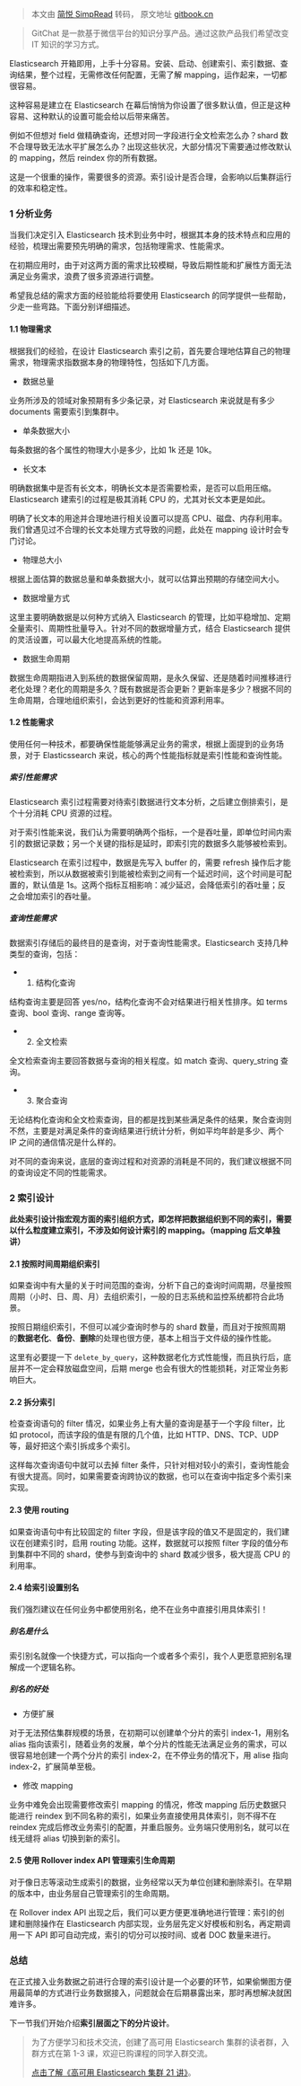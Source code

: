 > 本文由 [简悦 SimpRead](http://ksria.com/simpread/) 转码， 原文地址 [gitbook.cn](https://gitbook.cn/gitchat/column/5ce4ff9a308dd66813d92799/topic/5ce512d2308dd66813d929bd)

> GitChat 是一款基于微信平台的知识分享产品。通过这款产品我们希望改变 IT 知识的学习方式。

Elasticsearch 开箱即用，上手十分容易。安装、启动、创建索引、索引数据、查询结果，整个过程，无需修改任何配置，无需了解 mapping，运作起来，一切都很容易。

这种容易是建立在 Elasticsearch 在幕后悄悄为你设置了很多默认值，但正是这种容易、这种默认的设置可能会给以后带来痛苦。

例如不但想对 field 做精确查询，还想对同一字段进行全文检索怎么办？shard 数不合理导致无法水平扩展怎么办？出现这些状况，大部分情况下需要通过修改默认的 mapping，然后 reindex 你的所有数据。

这是一个很重的操作，需要很多的资源。索引设计是否合理，会影响以后集群运行的效率和稳定性。

### 1 分析业务

当我们决定引入 Elasticsearch 技术到业务中时，根据其本身的技术特点和应用的经验，梳理出需要预先明确的需求，包括物理需求、性能需求。

在初期应用时，由于对这两方面的需求比较模糊，导致后期性能和扩展性方面无法满足业务需求，浪费了很多资源进行调整。

希望我总结的需求方面的经验能给将要使用 Elasticsearch 的同学提供一些帮助，少走一些弯路。下面分别详细描述。

#### 1.1 物理需求

根据我们的经验，在设计 Elasticsearch 索引之前，首先要合理地估算自己的物理需求，物理需求指数据本身的物理特性，包括如下几方面。

*   数据总量

业务所涉及的领域对象预期有多少条记录，对 Elasticsearch 来说就是有多少 documents 需要索引到集群中。

*   单条数据大小

每条数据的各个属性的物理大小是多少，比如 1k 还是 10k。

*   长文本

明确数据集中是否有长文本，明确长文本是否需要检索，是否可以启用压缩。Elasticsearch 建索引的过程是极其消耗 CPU 的，尤其对长文本更是如此。

明确了长文本的用途并合理地进行相关设置可以提高 CPU、磁盘、内存利用率。我们曾遇见过不合理的长文本处理方式导致的问题，此处在 mapping 设计时会专门讨论。

*   物理总大小

根据上面估算的数据总量和单条数据大小，就可以估算出预期的存储空间大小。

*   数据增量方式

这里主要明确数据是以何种方式纳入 Elasticsearch 的管理，比如平稳增加、定期全量索引、周期性批量导入。针对不同的数据增量方式，结合 Elasticsearch 提供的灵活设置，可以最大化地提高系统的性能。

*   数据生命周期

数据生命周期指进入到系统的数据保留周期，是永久保留、还是随着时间推移进行老化处理？老化的周期是多久？既有数据是否会更新？更新率是多少？根据不同的生命周期，合理地组织索引，会达到更好的性能和资源利用率。

#### 1.2 性能需求

使用任何一种技术，都要确保性能能够满足业务的需求，根据上面提到的业务场景，对于 Elasticssearch 来说，核心的两个性能指标就是索引性能和查询性能。

##### **索引性能需求**

Elasticsearch 索引过程需要对待索引数据进行文本分析，之后建立倒排索引，是个十分消耗 CPU 资源的过程。

对于索引性能来说，我们认为需要明确两个指标，一个是吞吐量，即单位时间内索引的数据记录数；另一个关键的指标是延时，即索引完的数据多久能够被检索到。

Elasticsearch 在索引过程中，数据是先写入 buffer 的，需要 refresh 操作后才能被检索到，所以从数据被索引到能被检索到之间有一个延迟时间，这个时间是可配置的，默认值是 1s。这两个指标互相影响：减少延迟，会降低索引的吞吐量；反之会增加索引的吞吐量。

##### **查询性能需求**

数据索引存储后的最终目的是查询，对于查询性能需求。Elasticsearch 支持几种类型的查询，包括：

*   1. 结构化查询

结构查询主要是回答 yes/no，结构化查询不会对结果进行相关性排序。如 terms 查询、bool 查询、range 查询等。

*   2. 全文检索

全文检索查询主要回答数据与查询的相关程度。如 match 查询、query_string 查询。

*   3. 聚合查询

无论结构化查询和全文检索查询，目的都是找到某些满足条件的结果，聚合查询则不然，主要是对满足条件的查询结果进行统计分析，例如平均年龄是多少、两个 IP 之间的通信情况是什么样的。

对不同的查询来说，底层的查询过程和对资源的消耗是不同的，我们建议根据不同的查询设定不同的性能需求。

### 2 索引设计

**此处索引设计指宏观方面的索引组织方式，即怎样把数据组织到不同的索引，需要以什么粒度建立索引，不涉及如何设计索引的 mapping。（mapping 后文单独讲）**

#### 2.1 按照时间周期组织索引

如果查询中有大量的关于时间范围的查询，分析下自己的查询时间周期，尽量按照周期（小时、日、周、月）去组织索引，一般的日志系统和监控系统都符合此场景。

按照日期组织索引，不但可以减少查询时参与的 shard 数量，而且对于按照周期的**数据老化**、**备份**、**删除**的处理也很方便，基本上相当于文件级的操作性能。

这里有必要提一下 `delete_by_query`，这种数据老化方式性能慢，而且执行后，底层并不一定会释放磁盘空间，后期 merge 也会有很大的性能损耗，对正常业务影响巨大。

#### 2.2 拆分索引

检查查询语句的 filter 情况，如果业务上有大量的查询是基于一个字段 filter，比如 protocol，而该字段的值是有限的几个值，比如 HTTP、DNS、TCP、UDP 等，最好把这个索引拆成多个索引。

这样每次查询语句中就可以去掉 filter 条件，只针对相对较小的索引，查询性能会有很大提高。同时，如果需要查询跨协议的数据，也可以在查询中指定多个索引来实现。

#### 2.3 使用 routing

如果查询语句中有比较固定的 filter 字段，但是该字段的值又不是固定的，我们建议在创建索引时，启用 routing 功能。这样，数据就可以按照 filter 字段的值分布到集群中不同的 shard，使参与到查询中的 shard 数减少很多，极大提高 CPU 的利用率。

#### 2.4 给索引设置别名

我们强烈建议在任何业务中都使用别名，绝不在业务中直接引用具体索引！

##### **别名是什么**

索引别名就像一个快捷方式，可以指向一个或者多个索引，我个人更愿意把别名理解成一个逻辑名称。

##### **别名的好处**

*   方便扩展

对于无法预估集群规模的场景，在初期可以创建单个分片的索引 index-1，用别名 alias 指向该索引，随着业务的发展，单个分片的性能无法满足业务的需求，可以很容易地创建一个两个分片的索引 index-2，在不停业务的情况下，用 alise 指向 index-2，扩展简单至极。

*   修改 mapping

业务中难免会出现需要修改索引 mapping 的情况，修改 mapping 后历史数据只能进行 reindex 到不同名称的索引，如果业务直接使用具体索引，则不得不在 reindex 完成后修改业务索引的配置，并重启服务。业务端只使用别名，就可以在线无缝将 alias 切换到新的索引。

#### 2.5 使用 Rollover index API 管理索引生命周期

对于像日志等滚动生成索引的数据，业务经常以天为单位创建和删除索引。在早期的版本中，由业务层自己管理索引的生命周期。

在 Rollover index API 出现之后，我们可以更方便更准确地进行管理：索引的创建和删除操作在 Elasticsearch 内部实现，业务层先定义好模板和别名，再定期调用一下 API 即可自动完成，索引的切分可以按时间、或者 DOC 数量来进行。

### 总结

在正式接入业务数据之前进行合理的索引设计是一个必要的环节，如果偷懒图方便用最简单的方式进行业务数据接入，问题就会在后期暴露出来，那时再想解决就困难许多。

下一节我们开始介绍**索引层面之下的分片设计**。

> 为了方便学习和技术交流，创建了高可用 Elasticsearch 集群的读者群，入群方式在第 1-3 课，欢迎已购课程的同学入群交流。
> 
> [点击了解《高可用 Elasticsearch 集群 21 讲》](https://gitbook.cn/gitchat/column/5ce4ff9a308dd66813d92799?columnId=5ce4ff9a308dd66813d92799&utm_source=ESzcsd001)。
